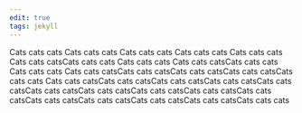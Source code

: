 ```yaml
---
edit: true
tags: jekyll
---
```


Cats cats cats Cats cats cats Cats cats cats Cats cats cats Cats cats cats Cats cats catsCats cats cats Cats cats cats Cats cats catsCats cats cats Cats cats cats Cats cats catsCats cats catsCats cats catsCats cats catsCats cats cats Cats cats catsCats cats catsCats cats catsCats cats catsCats cats catsCats cats catsCats cats catsCats cats catsCats cats catsCats cats catsCats cats catsCats cats catsCats cats catsCats cats catsCats cats cats
